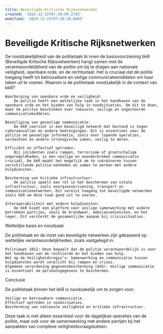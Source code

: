 ```yaml
---
title: Beveiligde Kritische Rijksnetwerken
created: '2024-12-22T07:28:09.279Z'
modified: '2024-12-22T07:28:28.849Z'
---
```


# Beveiligde Kritische Rijksnetwerken


De noodzakelijkheid van de politietaak bi
nnen de basisvoorziening bkR (Beveiligde Kritische Rijksnetwerken) hangt samen met de verantwoordelijkheid van de politie om bij te dragen aan nationale veiligheid, openbare orde, en de rechtsstaat. Het is cruciaal dat de politie toegang heeft tot betrouwbare en veilige communicatiemiddelen om haar taken uit te voeren.
Waarom is de politietaak noodzakelijk in de context van bkR?

    Waarborging van openbare orde en veiligheid:
        De politie heeft een wettelijke taak in het handhaven van de openbare orde en het bieden van hulp in noodsituaties. Om dit te doen, moet de politie beschikken over robuuste, veilige en ongestoorde communicatiemiddelen.

    Beveiliging van gevoelige communicatie:
        De bkR voorziet in een beveiligd netwerk dat bestand is tegen cyberaanvallen en andere bedreigingen. Dit is essentieel voor de politie om gevoelige informatie, zoals over lopende operaties, verdachten en andere strategische zaken, veilig te delen.

    Efficiënt en effectief optreden:
        Bij incidenten zoals rampen, terrorisme of grootschalige ongeregeldheden, is een veilige en ononderbroken communicatie cruciaal. De bkR maakt het mogelijk om te coördineren tussen verschillende politie-eenheden en samen te werken met andere hulpdiensten.

    Bescherming van kritieke infrastructuur:
        De politie speelt een rol in het beschermen van vitale infrastructuur, zoals energievoorziening, transport en communicatienetwerken. Dit vereist toegang tot beveiligde netwerken zoals bkR om deze taak goed uit te voeren.

    Interoperabiliteit met andere hulpdiensten:
        De bkR biedt een platform voor veilige samenwerking met andere betrokken partijen, zoals de brandweer, ambulancediensten, en het leger. Dit versterkt de gezamenlijke aanpak bij crisissituaties.

Wettelijke basis en noodzaak

De politietaak en de inzet van beveiligde netwerken zijn gebaseerd op wettelijke verantwoordelijkheden, zoals vastgelegd in:

    Politiewet 2012: Deze bepaalt dat de politie verantwoordelijk is voor het handhaven van de rechtsorde en het bieden van hulp.
    Wet op de Veiligheidsregio’s: Samenwerking en communicatie tussen hulpdiensten wordt verplicht bij rampen en crises.
    Algemene verordening gegevensbescherming (AVG): Veilige communicatie is essentieel om persoonsgegevens te beschermen.

Conclusie

De politietaak binnen het bkR is noodzakelijk om te zorgen voor:

    Veilige en betrouwbare communicatie.
    Effectief optreden in noodsituaties.
    Bescherming van nationale veiligheid en kritieke infrastructuur.

Deze taak is niet alleen essentieel voor de dagelijkse operaties van de politie, maar ook voor de samenwerking met andere partijen bij het aanpakken van complexe veiligheidsvraagstukken.
